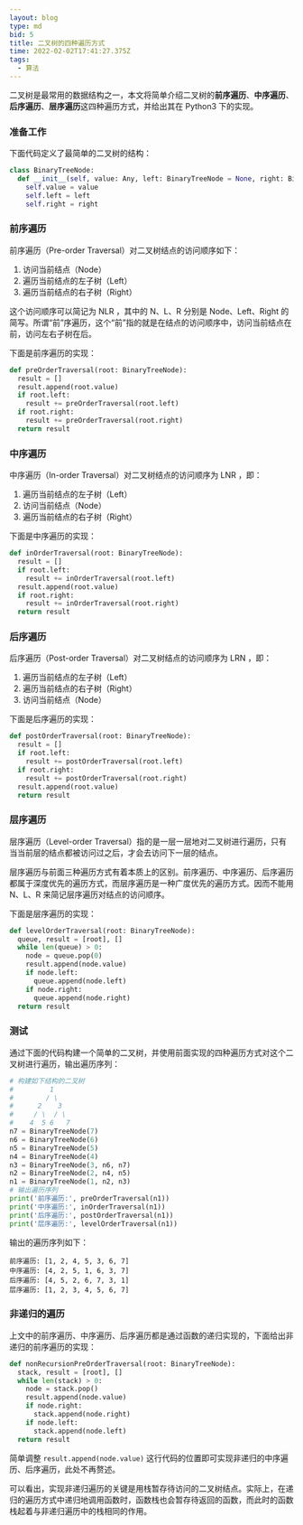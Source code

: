 ```yaml
---
layout: blog
type: md
bid: 5
title: 二叉树的四种遍历方式
time: 2022-02-02T17:41:27.375Z
tags:
  - 算法
---
```


二叉树是最常用的数据结构之一，本文将简单介绍二叉树的**前序遍历**、**中序遍历**、**后序遍历**、**层序遍历**这四种遍历方式，并给出其在 Python3 下的实现。

### 准备工作

下面代码定义了最简单的二叉树的结构：

```python
class BinaryTreeNode:
  def __init__(self, value: Any, left: BinaryTreeNode = None, right: BinaryTreeNode = None) -> None:
    self.value = value
    self.left = left
    self.right = right
```

### 前序遍历

前序遍历（Pre-order Traversal）对二叉树结点的访问顺序如下：

1. 访问当前结点（Node）
2. 遍历当前结点的左子树（Left）
3. 遍历当前结点的右子树（Right）

这个访问顺序可以简记为 NLR ，其中的 N、L、R 分别是 Node、Left、Right 的简写。所谓“前”序遍历，这个“前”指的就是在结点的访问顺序中，访问当前结点在前，访问左右子树在后。

下面是前序遍历的实现：

```python
def preOrderTraversal(root: BinaryTreeNode):
  result = []
  result.append(root.value)
  if root.left:
    result += preOrderTraversal(root.left)
  if root.right:
    result += preOrderTraversal(root.right)
  return result
```

### 中序遍历

中序遍历（In-order Traversal）对二叉树结点的访问顺序为 LNR ，即：

1. 遍历当前结点的左子树（Left）
2. 访问当前结点（Node）
3. 遍历当前结点的右子树（Right）

下面是中序遍历的实现：

```python
def inOrderTraversal(root: BinaryTreeNode):
  result = []
  if root.left:
    result += inOrderTraversal(root.left)
  result.append(root.value)
  if root.right:
    result += inOrderTraversal(root.right)
  return result
```

### 后序遍历

后序遍历（Post-order Traversal）对二叉树结点的访问顺序为 LRN ，即：

1. 遍历当前结点的左子树（Left）
2. 遍历当前结点的右子树（Right）
3. 访问当前结点（Node）

下面是后序遍历的实现：

```python
def postOrderTraversal(root: BinaryTreeNode):
  result = []
  if root.left:
    result += postOrderTraversal(root.left)
  if root.right:
    result += postOrderTraversal(root.right)
  result.append(root.value)
  return result
```

### 层序遍历

层序遍历（Level-order Traversal）指的是一层一层地对二叉树进行遍历，只有当当前层的结点都被访问过之后，才会去访问下一层的结点。

层序遍历与前面三种遍历方式有着本质上的区别。前序遍历、中序遍历、后序遍历都属于深度优先的遍历方式，而层序遍历是一种广度优先的遍历方式。因而不能用 N、L、R 来简记层序遍历对结点的访问顺序。

下面是层序遍历的实现：

```python
def levelOrderTraversal(root: BinaryTreeNode):
  queue, result = [root], []
  while len(queue) > 0:
    node = queue.pop(0)
    result.append(node.value)
    if node.left:
      queue.append(node.left)
    if node.right:
      queue.append(node.right)
  return result
```

### 测试

通过下面的代码构建一个简单的二叉树，并使用前面实现的四种遍历方式对这个二叉树进行遍历，输出遍历序列：

```python
# 构建如下结构的二叉树
#         1
#        / \
#      2    3
#     / \  / \
#    4  5 6   7
n7 = BinaryTreeNode(7)
n6 = BinaryTreeNode(6)
n5 = BinaryTreeNode(5)
n4 = BinaryTreeNode(4)
n3 = BinaryTreeNode(3, n6, n7)
n2 = BinaryTreeNode(2, n4, n5)
n1 = BinaryTreeNode(1, n2, n3)
# 输出遍历序列
print('前序遍历:', preOrderTraversal(n1))
print('中序遍历:', inOrderTraversal(n1))
print('后序遍历:', postOrderTraversal(n1))
print('层序遍历:', levelOrderTraversal(n1))
```

输出的遍历序列如下：

```
前序遍历: [1, 2, 4, 5, 3, 6, 7]
中序遍历: [4, 2, 5, 1, 6, 3, 7]
后序遍历: [4, 5, 2, 6, 7, 3, 1]
层序遍历: [1, 2, 3, 4, 5, 6, 7]
```

### 非递归的遍历

上文中的前序遍历、中序遍历、后序遍历都是通过函数的递归实现的，下面给出非递归的前序遍历的实现：

```python
def nonRecursionPreOrderTraversal(root: BinaryTreeNode):
  stack, result = [root], []
  while len(stack) > 0:
    node = stack.pop()
    result.append(node.value)
    if node.right:
      stack.append(node.right)
    if node.left:
      stack.append(node.left)
  return result
```

简单调整 `result.append(node.value)` 这行代码的位置即可实现非递归的中序遍历、后序遍历，此处不再赘述。

可以看出，实现非递归遍历的关键是用栈暂存待访问的二叉树结点。实际上，在递归的遍历方式中递归地调用函数时，函数栈也会暂存待返回的函数，而此时的函数栈起着与非递归遍历中的栈相同的作用。
